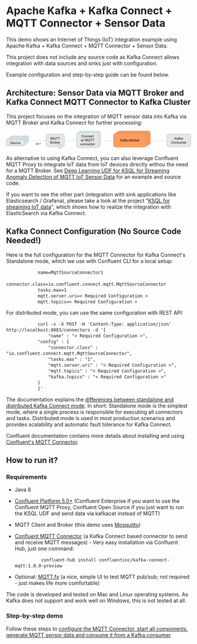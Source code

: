 # Apache Kafka + Kafka Connect + MQTT Connector + Sensor Data

This demo shows an Internet of Things (IoT) integration example using Apache Kafka + Kafka Connect + MQTT Connector + Sensor Data.

This project does not include any source code as Kafka Connect allows integration with data sources and sinks just with configuration. 

Example configuration and step-by-step guide can be found below.

## Architecture: Sensor Data via MQTT Broker and Kafka Connect MQTT Connector to Kafka Cluster

This project focuses on the integration of MQTT sensor data into Kafka via MQTT Broker and Kafka Connect for further processing:

![](pictures/Apache_Kafka_Connect_MQTT_Broker_Mosquitto_Integration.png)

As alternative to using Kafka Connect, you can also leverage Confluent MQTT Proxy to integrate IoT data from IoT devices directly withou the need for a MQTT Broker. See [Deep Learning UDF for KSQL for Streaming Anomaly Detection of MQTT IoT Sensor Data](https://github.com/kaiwaehner/ksql-udf-deep-learning-mqtt-iot) for an example and source code. 

If you want to see the other part (integration with sink applications like Elasticsearch / Grafana), please take a look at the project "[KSQL for streaming IoT data](https://github.com/kaiwaehner/ksql-fork-with-deep-learning-function)", which shows how to realize the integration with ElasticSearch via Kafka Connect.

## Kafka Connect Configuration (No Source Code Needed!)
Here is the full configuration for the MQTT Connector for Kafka Connect's Standalone mode, which we use with Confluent CLI for a local setup: 

                name=MqttSourceConnector1
                connector.class=io.confluent.connect.mqtt.MqttSourceConnector
                tasks.max=1
                mqtt.server.uri=< Required Configuration >
                mqtt.topics=< Required Configuration >


For distributed mode, you can use the same configuration with REST API:

                curl -s -X POST -H 'Content-Type: application/json' http://localhost:8083/connectors -d '{
                    "name" : "< Required Configuration >",
                "config" : {
                    "connector.class" : "io.confluent.connect.mqtt.MqttSourceConnector",
                    "tasks.max" : "1",
                    "mqtt.server.uri" : "< Required Configuration >",
                    "mqtt.topics" : "< Required Configuration >",
                    "kafka.topics" : "< Required Configuration >"
                }
                }'


The documentation explains the [differences between standalone and distributed Kafka Connect mode](https://docs.confluent.io/current/connect/concepts.html#connect-concepts). In short: Standalone mode is the simplest mode, where a single process is responsible for executing all connectors and tasks. Distributed mode is used in most production scenarios and provides scalability and automatic fault tolerance for Kafka Connect.






Confluent documentation contains more details about installing and using [Confluent's MQTT Connector](https://docs.confluent.io/current/connect/kafka-connect-mqtt).

## How to run it?

### Requirements
- Java 8
- [Confluent Platform 5.0+](https://www.confluent.io/download/) (Confluent Enterprise if you want to use the Confluent MQTT Proxy, Confluent Open Source if you just want to run the KSQL UDF and send data via kafkacat instead of MQTT)
- MQTT Client and Broker (this demo uses [Mosquitto](https://mosquitto.org/download/))
- [Confluent MQTT Connector](https://www.confluent.io/connector/kafka-connect-mqtt/) (a Kafka Connect based connector to send and receive MQTT messages) - Very easy installation via Confluent Hub, just one command:

                confluent-hub install confluentinc/kafka-connect-mqtt:1.0.0-preview
- Optional: [MQTT.fx](https://mqttfx.jensd.de/) (a nice, simple UI to test MQTT pub/sub; not required - just makes life more comfortable)

The code is developed and tested on Mac and Linux operating systems. As Kafka does not support and work well on Windows, this is not tested at all.


### Step-by-step demo
Follow these steps to [configure the MQTT Connector, start all components, generate MQTT sensor data and consume it from a Kafka consumer](https://github.com/kaiwaehner/kafka-connect-iot-mqtt-connector-example/blob/master/live-demo-kafka-connect-iot-mqtt-connector.adoc).





